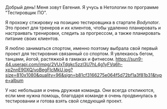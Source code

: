Добрый день! Меня зовут Евгения. Я учусь в Нетологии по программе "Тестировщик ПО".
 
 Я прохожу стжировку на позицию тестировщика в стартапе _Bodynator_. Это проект для тренеров и их клиентов, чтобы удаленно планировать и настраивать тренировки, следить за прогрессом, а также планировать питание своих клиентов. 

Я люблю заниматься спортом, именно поэтому выбрала свой первый проект для тестировния связанный со спортом. Я увлекаюсь бегом, танцами, йогой, растяжкой в гамаках и фитнесом. 
 https://sun9-44.userapi.com/impg/2VUxTdgkc5zzI3U7hL4g1yFVq6h-xp2nnE90XQ/voBegFIcMkU.jpg?size=810x1080&quality=96&sign=b81cf3166275e064f5d72bf1a3f81b31&type=album

 У нас небольшая и очень дружная команда. Они всегда откликются, если мне нужна помощь, благодаря команде я очень продвинулась в тестировании и готова взять свой следующий проект.